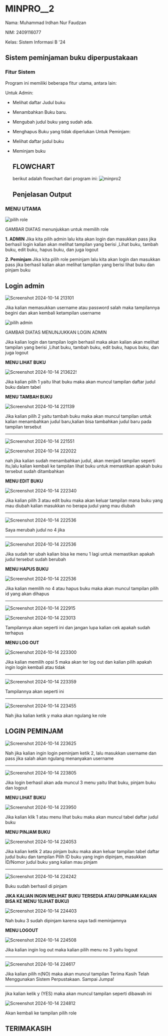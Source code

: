 # MINPRO__2
Nama: Muhammad Irdhan Nur Faudzan

NIM: 2409116077

Kelas: Sistem Informasi B '24

## Sistem peminjaman buku diperpustakaan

### Fitur Sistem
Program ini memiliki beberapa fitur utama, antara lain:

Untuk Admin:
- Melihat daftar Judul buku 
- Menambahkan Buku baru.
- Mengubah judul buku yang sudah ada.
- Menghapus Buku yang tidak diperlukan
Untuk Peminjam:
- Melihat daftar judul buku
- Meminjam buku

  ## FLOWCHART

  berikut adalah flowchart dari program ini:
![minpro2](https://github.com/user-attachments/assets/32cf8996-359b-484f-9f13-bdd140ccc89f)


  ## Penjelasan Output
### MENU UTAMA

![pilih role](https://github.com/user-attachments/assets/461f5c06-2a74-4c68-b851-16cd391c7574)

GAMBAR DIATAS menunjukkan untuk memilih role

**1. ADMIN**
Jika kita pilih admin lalu kita akan login dan masukkan pass jika berhasil login kalian akan melihat tampilan yang berisi ,Lihat buku, tambah buku, edit buku, hapus buku, dan juga logout

**2. Peminjam**
Jika kita pilih role peminjam lalu kita akan login dan masukkan pass jika berhasil kalian akan melihat tampilan yang berisi lihat buku dan pinjam buku

## Login admin

![Screenshot 2024-10-14 213101](https://github.com/user-attachments/assets/18f8ce00-ebfc-4e0c-afbe-62b9b3e78707)

Jika kalian memasukkan username atau password salah maka tampilannya begini dan akan kembali ketampilan username



![pilih admin](https://github.com/user-attachments/assets/a51ac1d2-0fc7-4063-9043-ff4a58c039a7)

GAMBAR DIATAS MENUNJUKKAN LOGIN ADMIN

Jika kalian login dan tampilan login berhasil maka akan kalian akan melihat tampilan yang berisi ,Lihat buku, tambah buku, edit buku, hapus buku, dan juga logout


**MENU LIHAT BUKU**

![Screenshot 2024-10-14 213622](https://github.com/user-attachments/assets/efe3a2a2-609b-471a-adc9-087e82428c55)!


Jika kalian pilih 1 yaitu lihat buku maka akan muncul tampilan daftar judul buku dalam tabel

**MENU TAMBAH BUKU**

![Screenshot 2024-10-14 221139](https://github.com/user-attachments/assets/06163ffc-9345-46c5-8e7a-c7339c103464)

Jika kalian pilih 2 yaitu tambah buku maka akan muncul tampilan untuk kalian menambahkan judul baru,kalian bisa tambahkan judul baru pada tampilan tersebut
___________________________________________________________________________________________________________________________________________________________

![Screenshot 2024-10-14 221551](https://github.com/user-attachments/assets/f666f37e-3c52-4512-8979-5dc81cb4a1b4)  

![Screenshot 2024-10-14 222022](https://github.com/user-attachments/assets/767fbb00-61ef-4793-bb6c-b4dbc298a844)

nah jika kalian sudah menambahkan judul, akan menjadi tampilan seperti itu,lalu kalian kembali ke tampilan lihat buku untuk memastikan apakah buku tersebut sudah ditambahkan

**MENU EDIT BUKU**

![Screenshot 2024-10-14 222340](https://github.com/user-attachments/assets/2fc4b262-dca8-4663-a6c5-32a56fc8ab3c)

Jika kalian pilih 3 atau edit buku maka akan keluar tampilan mana buku yang mau diubah kalian masukkan no berapa judul yang mau diubah
______________________________________________________________________________________________________________________________________

![Screenshot 2024-10-14 222536](https://github.com/user-attachments/assets/93128fc2-940b-40fb-8092-c6d12dafb3d8)

Saya merubah judul no 4 jika 
____________________________

![Screenshot 2024-10-14 222536](https://github.com/user-attachments/assets/818815df-7fe7-40fc-9716-b2e3262d73c6)

Jika sudah ter ubah kalian bisa ke menu 1 lagi untuk memastikan apakah judul tersebut sudah berubah

**MENU HAPUS BUKU**

![Screenshot 2024-10-14 222536](https://github.com/user-attachments/assets/6600f3c4-6a53-4bf6-81f1-39729157774c)

Jika kalian memilih no 4 atau hapus buku maka akan muncul tampilan pilih id yang akan dihapus
_____________________________________________________________________________________________

![Screenshot 2024-10-14 222915](https://github.com/user-attachments/assets/40ed2565-29f6-496a-a4e9-71f7d054f9a6)

![Screenshot 2024-10-14 223013](https://github.com/user-attachments/assets/16dd84ce-78a6-4103-9f06-5bdfdf3f046c)


Tampilannya akan seperti ini dan jangan lupa kalian cek apakah sudah terhapus 

**MENU LOG OUT**

![Screenshot 2024-10-14 223300](https://github.com/user-attachments/assets/cb4ae2e4-413f-4655-825c-01ba796a030c)

Jika  kalian memilih opsi 5 maka akan ter log out dan kalian pilih apakah ingin login kembali atau tidak
________________________________________________________________________________________________________

![Screenshot 2024-10-14 223359](https://github.com/user-attachments/assets/85269499-58c0-4645-ab0b-d0464476040b)

Tampilannya akan seperti ini
____________________________

![Screenshot 2024-10-14 223455](https://github.com/user-attachments/assets/0b107bc3-2805-41d8-8584-f00ecdfd5dd7)

Nah jika kalian ketik y maka akan ngulang ke role

## LOGIN PEMINJAM

![Screenshot 2024-10-14 223625](https://github.com/user-attachments/assets/7d115e25-7baa-404a-b727-ff10cbf33322)

Nah jika kalian ingin login peminjam ketik 2, lalu masukkan username dan pass jika salah akan ngulang menanyakan username
_________________________________________________________________________________________________________________________

![Screenshot 2024-10-14 223805](https://github.com/user-attachments/assets/846cbf2c-e830-4da4-873b-b17c2e371894)

Jika login berhasil akan ada muncul 3 menu yaitu lihat buku, pinjam buku dan logout

**MENU LIHAT BUKU**

![Screenshot 2024-10-14 223950](https://github.com/user-attachments/assets/ef5ad01c-c392-4f3c-ae1a-0fb90fbdeabc)

Jika kalian klik 1 atau menu lihat buku maka akan muncul tabel daftar judul buku

**MENU PINJAM BUKU**

![Screenshot 2024-10-14 224053](https://github.com/user-attachments/assets/21ea4c2a-071b-4f42-bc91-15704ca279c3)

Jika kalian ketik 2 atau pinjam buku maka akan keluar tampilan tabel daftar judul buku dan tampilan Pilih ID buku yang ingin dipinjam, masukkan ID/Nomor judul buku yang kalian mau pinjam
__________________________________________________________________________________________________________________________________________________________________________________________

![Screenshot 2024-10-14 224242](https://github.com/user-attachments/assets/39c7d139-5851-4bdc-b3c2-e6489a60ffae)

Buku sudah berhasil di pinjam

**JIKA KALIAN INGIN MELIHAT BUKU TERSEDIA ATAU DIPINJAM KALIAN BISA KE MENU 1(LIHAT BUKU)**

![Screenshot 2024-10-14 224403](https://github.com/user-attachments/assets/0d58801c-bfc9-4e6b-82c7-46fe79586e08)

Nah buku 3 sudah dipinjam karena saya tadi meminjamnya

**MENU LOGOUT**

![Screenshot 2024-10-14 224508](https://github.com/user-attachments/assets/7375c12d-7141-47d6-9dc9-d04557e7cc7b)

Jika kalian ingin log out maka kalian pilih menu no 3 yaitu logout
__________________________________________________________________

![Screenshot 2024-10-14 224617](https://github.com/user-attachments/assets/31ad9be7-ad0f-407c-84c5-beee2ffb8076)

Jika kalian pilih n(NO) maka akan muncul tampilan Terima Kasih Telah Menggunakan Sistem Perpustakaan.
Sampai Jumpa!
_____________________________________________________________________________________________________

jika kalian kelik y (YES) maka akan muncul tampilan seperti dibawah ini

![Screenshot 2024-10-14 224812](https://github.com/user-attachments/assets/3ded5c32-0677-463a-9b9c-cb083789b86c)

Akan kembali ke tampilan pilih role

## TERIMAKASIH





